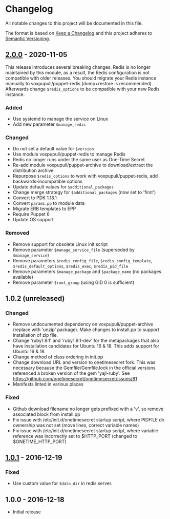 # Changelog
All notable changes to this project will be documented in this file.

The format is based on [Keep a Changelog](http://keepachangelog.com/en/1.0.0/)
and this project adheres to [Semantic Versioning](http://semver.org/spec/v2.0.0.html).

## [2.0.0] - 2020-11-05
This release introduces several breaking changes. Redis is no longer
maintained by this module, as a result, the Redis configuration is not
compatible with older releases. You should migrate your Redis instance
manually to voxpupuli/puppet-redis (dump+restore is recommended).
Afterwards change `$redis_options` to be compatible with your new Redis instance.

### Added
* Use systemd to manage the service on Linux
* Add new parameter `$manage_redis`

### Changed
* Do not set a default value for `$version`
* Use module voxpupuli/puppet-redis to manage Redis
* Redis no longer runs under the same user as One-Time Secret
* Re-add module voxpupuli/puppet-archive to download/extract the distribution archive
* Repurpose `$redis_options` to work with voxpupuli/puppet-redis, add backwards-incompatible options
* Update default values for `$additional_packages`
* Change merge strategy for `$additional_packages` (now set to 'first')
* Convert to PDK 1.18.1
* Convert `params.pp` to module data
* Migrate ERB templates to EPP
* Require Puppet 6
* Update OS support

### Removed
* Remove support for obsolete Linux init script
* Remove parameter `$manage_service_file` (superseded by `$manage_service`)
* Remove parameters `$redis_config_file`, `$redis_config_template`, `$redis_default_options`, `$redis_exec`, `$redis_pid_file`
* Remove parameters `$manage_package` and `$package_name` (no packages available)
* Remove parameter `$root_group` (using GID 0 is sufficient)

## 1.0.2 (unreleased)

### Changed
* Remove undocumented dependency on voxpupuli/puppet-archive (replace with 'unzip' package). Make changes to install.pp to support installation of zip file.
* Change 'ruby1.9.1' and 'ruby1.9.1-dev' for the metapackages that also have installation candidates for Ubuntu 16 & 18. This adds support for Ubuntu 16 & 18.
* Change method of class ordering in init.pp
* Change download URL and version to onetimesecret fork. This was necessary because the Gemfile/Gemfile.lock in the official versions referenced a broken version of the gem 'yajl-ruby'. See https://github.com/onetimesecret/onetimesecret/issues/81
* Manifests linted in various places

### Fixed
* Github download filename no longer gets prefixed with a 'v', so remove associated block from install.pp
* Fix issue with /etc/init.d/onetimesecret startup script, where PIDFILE dir ownership was not set (move lines, correct variable names)
* Fix issue with /etc/init.d/onetimesecret startup script, where variable reference was incorrectly set to $HTTP_PORT (changed to $ONETIME_HTTP_PORT)

## [1.0.1] - 2016-12-19

### Fixed
* Use custom value for  `$data_dir` in redis server.

## 1.0.0 - 2016-12-18
* Initial release

[Unreleased]: https://github.com/fraenki/puppet-onetimesecret/compare/v2.0.0...HEAD
[2.0.0]: https://github.com/fraenki/puppet-onetimesecret/compare/v1.0.1...v2.0.0
[1.0.1]: https://github.com/fraenki/puppet-onetimesecret/compare/v1.0.0...v1.0.1
